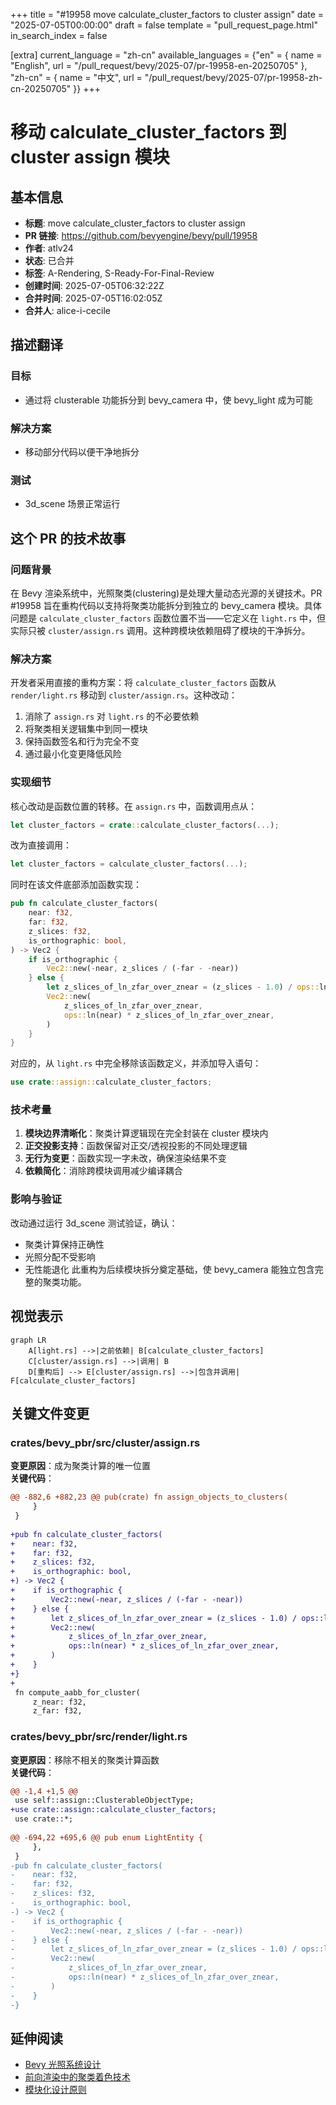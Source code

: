 +++
title = "#19958 move calculate_cluster_factors to cluster assign"
date = "2025-07-05T00:00:00"
draft = false
template = "pull_request_page.html"
in_search_index = false

[extra]
current_language = "zh-cn"
available_languages = {"en" = { name = "English", url = "/pull_request/bevy/2025-07/pr-19958-en-20250705" }, "zh-cn" = { name = "中文", url = "/pull_request/bevy/2025-07/pr-19958-zh-cn-20250705" }}
+++

# 移动 calculate_cluster_factors 到 cluster assign 模块

## 基本信息
- **标题**: move calculate_cluster_factors to cluster assign
- **PR 链接**: https://github.com/bevyengine/bevy/pull/19958
- **作者**: atlv24
- **状态**: 已合并
- **标签**: A-Rendering, S-Ready-For-Final-Review
- **创建时间**: 2025-07-05T06:32:22Z
- **合并时间**: 2025-07-05T16:02:05Z
- **合并人**: alice-i-cecile

## 描述翻译

### 目标
- 通过将 clusterable 功能拆分到 bevy_camera 中，使 bevy_light 成为可能

### 解决方案
- 移动部分代码以便干净地拆分

### 测试
- 3d_scene 场景正常运行

## 这个 PR 的技术故事

### 问题背景
在 Bevy 渲染系统中，光照聚类(clustering)是处理大量动态光源的关键技术。PR #19958 旨在重构代码以支持将聚类功能拆分到独立的 bevy_camera 模块。具体问题是 `calculate_cluster_factors` 函数位置不当——它定义在 `light.rs` 中，但实际只被 `cluster/assign.rs` 调用。这种跨模块依赖阻碍了模块的干净拆分。

### 解决方案
开发者采用直接的重构方案：将 `calculate_cluster_factors` 函数从 `render/light.rs` 移动到 `cluster/assign.rs`。这种改动：
1. 消除了 `assign.rs` 对 `light.rs` 的不必要依赖
2. 将聚类相关逻辑集中到同一模块
3. 保持函数签名和行为完全不变
4. 通过最小化变更降低风险

### 实现细节
核心改动是函数位置的转移。在 `assign.rs` 中，函数调用点从：
```rust
let cluster_factors = crate::calculate_cluster_factors(...);
```
改为直接调用：
```rust
let cluster_factors = calculate_cluster_factors(...);
```
同时在该文件底部添加函数实现：
```rust
pub fn calculate_cluster_factors(
    near: f32,
    far: f32,
    z_slices: f32,
    is_orthographic: bool,
) -> Vec2 {
    if is_orthographic {
        Vec2::new(-near, z_slices / (-far - -near))
    } else {
        let z_slices_of_ln_zfar_over_znear = (z_slices - 1.0) / ops::ln(far / near);
        Vec2::new(
            z_slices_of_ln_zfar_over_znear,
            ops::ln(near) * z_slices_of_ln_zfar_over_znear,
        )
    }
}
```
对应的，从 `light.rs` 中完全移除该函数定义，并添加导入语句：
```rust
use crate::assign::calculate_cluster_factors;
```

### 技术考量
1. **模块边界清晰化**：聚类计算逻辑现在完全封装在 cluster 模块内
2. **正交投影支持**：函数保留对正交/透视投影的不同处理逻辑
3. **无行为变更**：函数实现一字未改，确保渲染结果不变
4. **依赖简化**：消除跨模块调用减少编译耦合

### 影响与验证
改动通过运行 3d_scene 测试验证，确认：
- 聚类计算保持正确性
- 光照分配不受影响
- 无性能退化
此重构为后续模块拆分奠定基础，使 bevy_camera 能独立包含完整的聚类功能。

## 视觉表示

```mermaid
graph LR
    A[light.rs] -->|之前依赖| B[calculate_cluster_factors]
    C[cluster/assign.rs] -->|调用| B
    D[重构后] --> E[cluster/assign.rs] -->|包含并调用| F[calculate_cluster_factors]
```

## 关键文件变更

### crates/bevy_pbr/src/cluster/assign.rs
**变更原因**：成为聚类计算的唯一位置  
**关键代码**：
```diff
@@ -882,6 +882,23 @@ pub(crate) fn assign_objects_to_clusters(
     }
 }
 
+pub fn calculate_cluster_factors(
+    near: f32,
+    far: f32,
+    z_slices: f32,
+    is_orthographic: bool,
+) -> Vec2 {
+    if is_orthographic {
+        Vec2::new(-near, z_slices / (-far - -near))
+    } else {
+        let z_slices_of_ln_zfar_over_znear = (z_slices - 1.0) / ops::ln(far / near);
+        Vec2::new(
+            z_slices_of_ln_zfar_over_znear,
+            ops::ln(near) * z_slices_of_ln_zfar_over_znear,
+        )
+    }
+}
+
 fn compute_aabb_for_cluster(
     z_near: f32,
     z_far: f32,
```

### crates/bevy_pbr/src/render/light.rs
**变更原因**：移除不相关的聚类计算函数  
**关键代码**：
```diff
@@ -1,4 +1,5 @@
 use self::assign::ClusterableObjectType;
+use crate::assign::calculate_cluster_factors;
 use crate::*;
 
@@ -694,22 +695,6 @@ pub enum LightEntity {
     },
 }
-pub fn calculate_cluster_factors(
-    near: f32,
-    far: f32,
-    z_slices: f32,
-    is_orthographic: bool,
-) -> Vec2 {
-    if is_orthographic {
-        Vec2::new(-near, z_slices / (-far - -near))
-    } else {
-        let z_slices_of_ln_zfar_over_znear = (z_slices - 1.0) / ops::ln(far / near);
-        Vec2::new(
-            z_slices_of_ln_zfar_over_znear,
-            ops::ln(near) * z_slices_of_ln_zfar_over_znear,
-        )
-    }
-}
```

## 延伸阅读
- [Bevy 光照系统设计](https://bevyengine.org/learn/book/next/render/lighting/)
- [前向渲染中的聚类着色技术](https://developer.nvidia.com/gpugems/gpugems3/part-ii-light-and-shadows/chapter-20-gpu-based-approach-architectural-lighting)
- [模块化设计原则](https://en.wikipedia.org/wiki/Modular_programming)